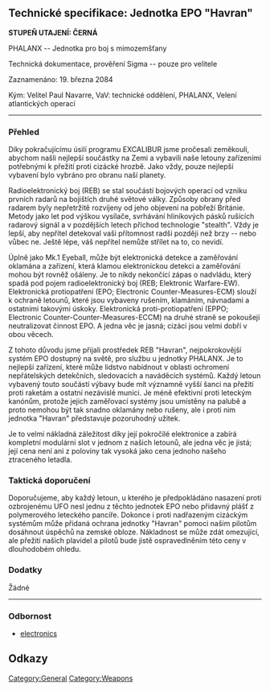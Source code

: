 ## Technické specifikace: Jednotka EPO "Havran"

**STUPEŇ UTAJENÍ: ČERNÁ**

PHALANX -- Jednotka pro boj s mimozemšťany

Technická dokumentace, prověření Sigma -- pouze pro velitele

Zaznamenáno: 19. března 2084

Kým: Velitel Paul Navarre, VaV: technické oddělení, PHALANX, Velení
atlantických operací

------------------------------------------------------------------------

### Přehled

Díky pokračujícímu úsilí programu EXCALIBUR jsme pročesali zeměkouli,
abychom našli nejlepší součástky na Zemi a vybavili naše letouny
zařízeními potřebnými k přežití proti cizácké hrozbě. Jako vždy, pouze
nejlepší vybavení bylo vybráno pro obranu naší planety.

Radioelektronický boj (REB) se stal součástí bojových operací od vzniku
prvních radarů na bojištích druhé světové války. Způsoby obrany před
radarem byly nepřetržitě rozvíjeny od jeho objevení na pobřeží Británie.
Metody jako let pod výškou vysílače, svrhávání hliníkových pásků
rušících radarový signál a v pozdějších letech příchod technologie
"stealth". Vždy je lepší, aby nepřítel detekoval vaši přítomnost radši
později než brzy -- nebo vůbec ne. Ještě lépe, váš nepřítel nemůže
střílet na to, co nevidí.

Úplně jako Mk.1 Eyeball, může být elektronická detekce a zaměřování
oklamána a zařízení, která klamou elektronickou detekci a zaměřování
mohou být rovněž ošáleny. Je to nikdy nekončící zápas o nadvládu, který
spadá pod pojem radioelektronický boj (REB; Elektronic Warfare-EW).
Elektronická protiopatření (EPO; Electronic Counter-Measures-ECM) slouží
k ochraně letounů, které jsou vybaveny rušením, klamáním, návnadami a
ostatními takovými úskoky. Elektronická proti-protiopatření (EPPO;
Electronic Counter-Counter-Measures-ECCM) na druhé straně se pokoušejí
neutralizovat činnost EPO. A jedna věc je jasná; cizáci jsou velmi dobří
v obou věcech.

Z tohoto důvodu jsme přijali prostředek REB "Havran", nejpokrokovější
systém EPO dostupný na světě, pro službu u jednotky PHALANX. Je to
nejlepší zařízení, které může lidstvo nabídnout v oblasti ochromení
nepřátelských detekčních, sledovacích a naváděcích systémů. Každý letoun
vybavený touto součástí výbavy bude mít významně vyšší šanci na přežití
proti raketám a ostatní nezávislé munici. Je méně efektivní proti
leteckým kanónům, protože jejich zaměřovací systémy jsou umístěny na
palubě a proto nemohou být tak snadno oklamány nebo rušeny, ale i proti
nim jednotka "Havran" představuje pozoruhodný užitek.

Je to velmi nákladná záležitost díky její pokročilé elektronice a zabírá
kompletní modulární slot v jednom z našich letounů, ale jedna věc je
jistá; její cena není ani z poloviny tak vysoká jako cena jednoho našeho
ztraceného letadla.

### Taktická doporučení

Doporučujeme, aby každý letoun, u kterého je předpokládáno nasazení
proti ozbrojenému UFO nesl jednu z těchto jednotek EPO nebo přídavný
plášť z polymerového leteckého pancíře. Dokonce i proti nadřazeným
cizáckým systémům může přidaná ochrana jednotky "Havran" pomoci našim
pilotům dosáhnout úspěchů na zemské obloze. Nákladnost se může zdát
omezující, ale přežití našich plavidel a pilotů bude jistě
ospravedlněním této ceny v dlouhodobém ohledu.

### Dodatky

Žádné

------------------------------------------------------------------------

### Odbornost

- [electronics](Skills/electronics "wikilink")

## Odkazy

[Category:General](Category:General "wikilink")
[Category:Weapons](Category:Weapons "wikilink")